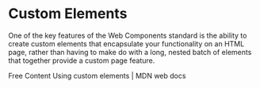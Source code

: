 # Custom Elements

One of the key features of the Web Components standard is the ability to create custom elements that encapsulate your functionality on an HTML page, rather than having to make do with a long, nested batch of elements that together provide a custom page feature.

<ResourceGroupTitle>Free Content</ResourceGroupTitle>
<BadgeLink colorScheme='yellow' badgeText='Read' href='https://developer.mozilla.org/en-US/docs/Web/Web_Components/Using_custom_elements'>Using custom elements | MDN web docs</BadgeLink>
